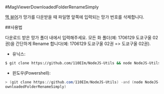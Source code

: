 #MagViewerDownloadedFolderRenameSimply

[맥 뷰어](https://github.com/Team-IVIag/IVIag-Viewer)가 망가를 다운받을 때 파일명 앞쪽에 입력되는 망가 번호를 삭제합니다.

##사용법

다운로드 받은 망가 폴더 내에서 입력해주세요.
모든 화 폴더(예: 1706129 도쿄구울 02권)을 간단하게 Rename 합니다(예: 1706129 도쿄구울 02권 => 도쿄구울 02권).

* 유닉스:

```bash
$ git clone https://github.com/110EIm/NodeJS-Utils && node NodeJS-Utils/MagViewerDownloadedFolderRenameSimply
```
* 윈도우(Powershell):

```powershell
> (git clone https://github.com/110EIm/NodeJS-Utils) -and (node NodeJS-Utils/MagViewerD
ownloadedFolderRenameSimply)
```
